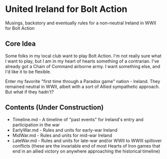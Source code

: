 # United Ireland for Bolt Action
Musings, backstory and eventually rules for a non-neutral Ireland in WWII for Bolt Action

## Core Idea
Some folks in my local club want to play Bolt Action. I'm not really sure what I want to play, but I am in my heart of hearts something of a contrarian. I've already got a Chain of Command airborne army. I want something else, and I'd like it to be flexible.

Enter my favorite "first time through a Paradox game" nation - Ireland. They remained neutral in WWII, albeit with a sort of Allied sympathetic approach. But what if they hadn't?

## Contents (Under Construction)
* Timeline.md - A timeline of "past events" for Ireland's entry and participation in the war
* EarlyWar.md - Rules and units for early-war Ireland
* MidWar.md - Rules and units for mid-war Ireland
* LateWar.md - Rules and units for late-war and/or WWII to WWIII spillover conflicts (these are the invariable end of most Hearts of Iron games that end in an allied victory on anywhere approaching the historical timeline)